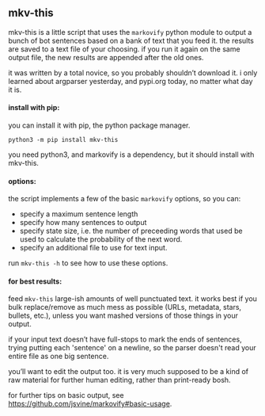 
## mkv-this

mkv-this is a little script that uses the `markovify` python module to output a bunch of bot sentences based on a bank of text that you feed it. the results are saved to a text file of your choosing. if you run it again on the same output file, the new results are appended after the old ones.

it was written by a total novice, so you probably shouldn’t download it. i only learned about argparser yesterday, and pypi.org today, no matter what day it is.

#### install with pip:

you can install it with pip, the python package manager.

`python3 -m pip install mkv-this`

you need python3, and markovify is a dependency, but it should install with mkv-this.

#### options:

the script implements a few of the basic `markovify` options, so you can:

* specify a maximum sentence length
* specify how many sentences to output
* specify state size, i.e. the number of preceeding words that used be used to calculate the probability of the next word.
* specify an additional file to use for text input.

run `mkv-this -h` to see how to use these options.

#### for best results:

feed `mkv-this` large-ish amounts of well punctuated text. it works best if you bulk replace/remove as much mess as possible (URLs, metadata, stars, bullets, etc.), unless you want mashed versions of those things in your output.

if your input text doesn’t have full-stops to mark the ends of sentences, trying putting each 'sentence' on a newline, so the parser doesn't read your entire file as one big sentence.

you’ll want to edit the output too. it is very much supposed to be a kind of raw material for further human editing, rather than print-ready bosh.

for further tips on basic output, see https://github.com/jsvine/markovify#basic-usage.

